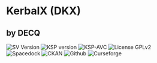 # KerbalX (DKX)
## by DECQ
![SV Version](https://img.shields.io/github/v/release/zer0Kerbal/SaturnV?include_prereleases?style=plastic)
![KSP version](https://img.shields.io/endpoint?url=https://raw.githubusercontent.com/zer0Kerbal/SaturnV/master/json/ksp.json?style=plastic) ![KSP-AVC](https://img.shields.io/badge/KSP-AVC--supported-brightgreen.svg?style=plastic) ![License GPLv2](https://img.shields.io/badge/license-GPL-v2-red?style=plastic)  
![Spacedock](https://img.shields.io/badge/SpaceDock-listed-blue.svg?style=plastic) ![CKAN](https://img.shields.io/badge/CKAN-Indexed-blue.svg?style=plastic) ![Github](https://img.shields.io/badge/Github-Indexed-blue.svg?style=plastic) ![Curseforge](https://img.shields.io/badge/CurseForge-listed-blue.svg?style=plastic)